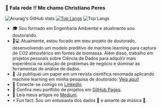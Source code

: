 ### 🚀 Fala rede !! Me chamo Christiano Peres
![Anurag's GitHub stats](https://github-readme-stats.vercel.app/api?username=christianods&show_icons=true&theme=holi)
[![Top Langs](https://github-readme-stats.vercel.app/api/top-langs/?username=christianods)](https://github.com/christianods/github-readme-stats)
![Top Langs](https://github-readme-stats.vercel.app/api/top-langs/?username=christianods&size_weight=0.5&count_weight=0.5)

- 🎓 Sou formado em Engenharia Ambiental e atualmente sou doutorando.
- 🔬💻 Atualmente, estou focado em meu projeto de doutorado, desenvolvendo um modelo preditivo de machine learning para captura de CO2 atmosférico em fontes de biomassa. Além disso, trabalho em projetos pessoais sobre Ciência de Dados para adquirir mais experiência na solução de problemas de negócio e dominar as ferramentas de análise de dados.
- 📝 Já publiquei um paper em um revista científica renomada aplicando machine learning em minha pesquisa de doutorado: [Veja aqui!](https://www.sciencedirect.com/science/article/pii/S2212982024000155)
- 🔗 Conecte-se comigo no [LinkedIn](https://www.linkedin.com/in/christianods/).
- 🔗 Confira meu portfólio de projetos em [GitHub Pages](https://christianods.github.io/portifolio_projetos/).
- 🔗 Leia meus artigos no [Medium](https://medium.com/@christianoDS).
- ⚡ Fun fact: Sou um entusiasta dos dados 🎲 e amante de música 🤘.
